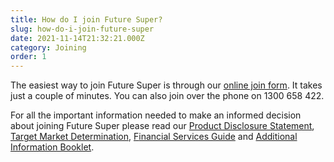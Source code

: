 ```yaml
---
title: How do I join Future Super?
slug: how-do-i-join-future-super
date: 2021-11-14T21:32:21.000Z
category: Joining
order: 1
---
```


The easiest way to join Future Super is through our [online join form](https://www.futuresuper.com.au/join-now/). It takes just a couple of minutes. You can also join over the phone on 1300 658 422.

For all the important information needed to make an informed decision about joining Future Super please read our [Product Disclosure Statement](https://www.futuresuper.com.au/pds), [Target Market Determination](https://www.futuresuper.com.au/tmd), [F](https://content.myfuturesuper.com.au/forms-docs/FS_FSG_19102021.pdf)[inancial Services Guide](https://content.myfuturesuper.com.au/forms-docs/FS_FSG_19102021.pdf) and [Additional Information Booklet](https://www.futuresuper.com.au/aib).
